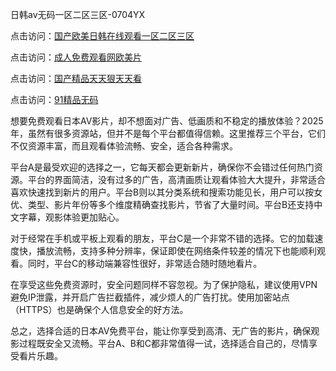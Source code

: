 日韩av无码一区二区三区-0704YX

点击访问：<a href="https://tfda.pages.dev/">国产欧美日韩在线观看一区二区三区</a>

点击访问：<a href="https://bsdf-5f5.pages.dev/">成人免费观看网欧美片</a>

点击访问：<a href="https://cfad.pages.dev/">国产精品天天狠天天看</a>

点击访问：<a href="https://gfd-5xg.pages.dev/">91精品无码</a>

想要免费观看日本AV影片，却不想面对广告、低画质和不稳定的播放体验？2025年，虽然有很多资源站，但并不是每个平台都值得信赖。这里推荐三个平台，它们不仅资源丰富，而且观看体验流畅、安全，适合各种需求。

平台A是最受欢迎的选择之一，它每天都会更新新片，确保你不会错过任何热门资源。平台的界面简洁，没有过多的广告，高清画质让观看体验大大提升，非常适合喜欢快速找到新片的用户。平台B则以其分类系统和搜索功能见长，用户可以按女优、类型、影片年份等多个维度精确查找影片，节省了大量时间。平台B还支持中文字幕，观影体验更加贴心。

对于经常在手机或平板上观看的朋友，平台C是一个非常不错的选择。它的加载速度快，播放流畅，支持多种分辨率，保证即使在网络条件较差的情况下也能顺利观看。同时，平台C的移动端兼容性很好，非常适合随时随地看片。

在享受这些免费资源时，安全问题同样不容忽视。为了保护隐私，建议使用VPN避免IP泄露，并开启广告拦截插件，减少烦人的广告打扰。使用加密站点（HTTPS）也是确保个人信息安全的好方法。

总之，选择合适的日本AV免费平台，能让你享受到高清、无广告的影片，确保观影过程既安全又流畅。平台A、B和C都非常值得一试，选择适合自己的，尽情享受看片乐趣。

<span style="display:none;">[Canonical link](https://github.com/hai20250704/so1 ）</span>
